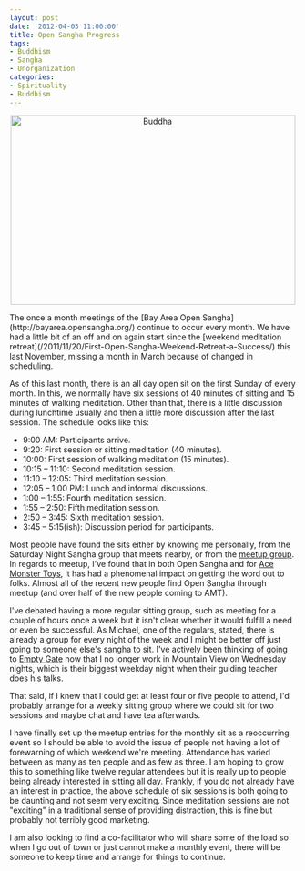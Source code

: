 ```yaml
--- 
layout: post
date: '2012-04-03 11:00:00'
title: Open Sangha Progress
tags: 
- Buddhism
- Sangha
- Unorganization
categories:
- Spirituality
- Buddhism
---
```

<p style="text-align: center"><a href="http://www.flickr.com/photos/fchungcw/5678875043/" title="Buddha by fra-NCIS, on Flickr"><img src="https://farm6.staticflickr.com/5182/5678875043_bdd0e16342.jpg" width="500" height="333" alt="Buddha"></a></p>
The once a month meetings of the [Bay Area Open Sangha](http://bayarea.opensangha.org/) continue to occur every month. We have had a little bit of an off and on again start since the [weekend meditation retreat](/2011/11/20/First-Open-Sangha-Weekend-Retreat-a-Success/) this last November, missing a month in March because of changed in scheduling.

As of this last month, there is an all day open sit on the first Sunday of every month. In this, we normally have six sessions of 40 minutes of sitting and 15 minutes of walking meditation. Other than that, there is a little discussion during lunchtime usually and then a little more discussion after the last session. The schedule looks like this:

* 9:00 AM: Participants arrive.
* 9:20: First session or sitting meditation (40 minutes).
* 10:00: First session of walking meditation (15 minutes).
* 10:15 – 11:10: Second meditation session.
* 11:10 – 12:05: Third meditation session.
* 12:05 – 1:00 PM: Lunch and informal discussions.
* 1:00 – 1:55: Fourth meditation session.
* 1:55 – 2:50: Fifth meditation session.
* 2:50 – 3:45: Sixth meditation session.
* 3:45 – 5:15(ish): Discussion period for participants.

Most people have found the sits either by knowing me personally, from the Saturday Night Sangha group that meets nearby, or from the [meetup group](http://www.meetup.com/Bay-Area-Open-Sangha/). In regards to meetup, I've found that in both Open Sangha and for [Ace Monster Toys](http://www.acemonstertoys.org), it has had a phenomenal impact on getting the word out to folks. Almost all of the recent new people find Open Sangha through meetup (and over half of the new people coming to AMT). 

I've debated having a more regular sitting group, such as meeting for a couple of hours once a week but it isn't clear whether it would fulfill a need or even be successful. As Michael, one of the regulars, stated, there is already a group for every night of the week and I might be better off just going to someone else's sangha to sit. I've actively been thinking of going to [Empty Gate](http://emptygatezen.com) now that I no longer work in Mountain View on Wednesday nights, which is their biggest weekday night when their guiding teacher does his talks. 

That said, if I knew that I could get at least four or five people to attend, I'd probably arrange for a weekly sitting group where we could sit for two sessions and maybe chat and have tea afterwards.

I have finally set up the meetup entries for the monthly sit as a reoccurring event so I should be able to avoid the issue of people not having a lot of forewarning of which weekend we're meeting. Attendance has varied between as many as ten people and as few as three. I am hoping to grow this to something like twelve regular attendees but it is really up to people being already interested in sitting all day. Frankly, if you do not already have an interest in practice, the above schedule of six sessions is both going to be daunting and not seem very exciting. Since meditation sessions are not "exciting" in a traditional sense of providing distraction, this is fine but probably not terribly good marketing. 

I am also looking to find a co-facilitator who will share some of the load so when I go out of town or just cannot make a monthly event, there will be someone to keep time and arrange for things to continue.